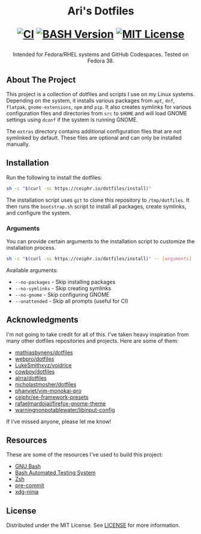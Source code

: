 <h1 align="center">
    Ari's Dotfiles

[![CI][ci-shield]][ci-url] [![BASH Version][bash-version]][bash-url]
[![MIT License][license-shield]][license-url]

</h1>

<p align="center">Intended for Fedora/RHEL systems and GitHub Codespaces. Tested on Fedora 38.</p>

## About The Project

This project is a collection of dotfiles and scripts I use on my Linux systems.
Depending on the system, it installs various packages from `apt`, `dnf`,
`flatpak`, `gnome-extensions`, `npm` and `pip`. It also creates symlinks for
various configuration files and directories from `src` to `$HOME` and will load
GNOME settings using `dconf` if the system is running GNOME.

The `extras` directory contains additional configuration files that are not
symlinked by default. These files are optional and can only be installed
manually.

## Installation

Run the following to install the dotfiles:

```sh
sh -c "$(curl -sL https://ceiphr.io/dotfiles/install)"
```

The installation script uses `git` to clone this repository to `/tmp/dotfiles`.
It then runs the `bootstrap.sh` script to install all packages, create symlinks,
and configure the system.

### Arguments

You can provide certain arguments to the installation script to customize the
installation process.

```sh
sh -c "$(curl -sL https://ceiphr.io/dotfiles/install)" -- [arguments]
```

Available arguments:

-   `--no-packages` - Skip installing packages
-   `--no-symlinks` - Skip creating symlinks
-   `--no-gnome` - Skip configuring GNOME
-   `--unattended` - Skip all prompts (useful for CI)

## Acknowledgments

I'm not going to take credit for all of this. I've taken heavy inspiration from
many other dotfiles repositories and projects. Here are some of them:

-   [mathiasbynens/dotfiles](https://github.com/mathiasbynens/dotfiles)
-   [webpro/dotfiles](https://github.com/webpro/dotfiles)
-   [LukeSmithxyz/voidrice](https://github.com/LukeSmithxyz/voidrice)
-   [cowboy/dotfiles](https://github.com/cowboy/dotfiles)
-   [alrra/dotfiles](https://github.com/alrra/dotfiles)
-   [nicholastmosher/dotfiles](https://github.com/nicholastmosher/dotfiles)
-   [phanviet/vim-monokai-pro](https://github.com/phanviet/vim-monokai-pro)
-   [ceiphr/ee-framework-presets](https://github.com/ceiphr/ee-framework-presets)
-   [rafaelmardojai/firefox-gnome-theme](https://github.com/rafaelmardojai/firefox-gnome-theme)
-   [warningnonpotablewater/libinput-config](https://gitlab.com/warningnonpotablewater/libinput-config)

If I've missed anyone, please let me know!

## Resources

These are some of the resources I've used to build this project:

-   [GNU Bash](https://www.gnu.org/software/bash/)
-   [Bash Automated Testing System](https://github.com/bats-core/bats-core)
-   [Zsh](https://www.zsh.org/)
-   [pre-commit](https://pre-commit.com/)
-   [xdg-ninja](https://github.com/b3nj5m1n/xdg-ninja)

## License

Distributed under the MIT License. See
[LICENSE](https://github.com/ceiphr/dotfiles/blob/main/LICENSE) for more
information.

[bash-version]:
    https://img.shields.io/badge/bash-v4.4%5E-green?&logo=gnubash&logoColor=white
[bash-url]: https://packages.fedoraproject.org/pkgs/bash/bash/
[ci-shield]:
    https://img.shields.io/github/actions/workflow/status/ceiphr/dotfiles/main.yml?logo=github
[ci-url]: https://github.com/ceiphr/dotfiles/actions/workflows/main.yml
[license-shield]: https://img.shields.io/github/license/ceiphr/dotfiles
[license-url]: https://github.com/ceiphr/dotfiles/blob/main/LICENSE
